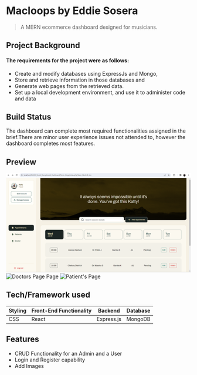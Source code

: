 # Macloops by Eddie Sosera

> A MERN ecommerce dashboard designed for musicians.

## Project Background

#### The requirements for the project were as follows:

- Create and modify databases using ExpressJs and Mongo,
- Store and retrieve information in those databases and
- Generate web pages from the retrieved data.
- Set up a local development environment, and use it to administer code and data

## Build Status

The dashboard can complete most required functionalities assigned in the brief.There are minor user experience issues not attended to, however the dashboard completes most features.

## Preview

![Home Page](https://github.com/eddiesosera/DV200_Term2_Dashboard/blob/main/app/img/screenshots/appointments_home.png)
![Doctors Page Page](app/img/screenshots/doctors.png)
![Patient's Page](app/img/screenshots/patients.png)

## Tech/Framework used

| Styling | Front-End Functionality | Backend    | Database |
| ------- | :---------------------- | ---------- | :------: |
| CSS     | React                   | Express.js | MongoDB  |

## Features

- CRUD Functionality for an Admin and a User
- Login and Register capability
- Add Images
